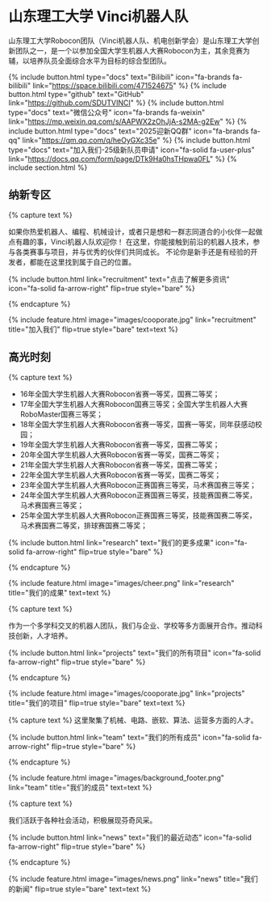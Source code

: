 ---
---

# 山东理工大学 Vinci机器人队

山东理工大学Robocon团队（Vinci机器人队、机电创新学会）是山东理工大学创新团队之一，是一个以参加全国大学生机器人大赛Robocon为主，其余竞赛为辅，以培养队员全面综合水平为目标的综合型团队。

{%
  include button.html
  type="docs"
  text="Bilibili"
  icon="fa-brands fa-bilibili"
  link="https://space.bilibili.com/471524675"
%}
{%
  include button.html
  type="github"
  text="GitHub"
  link="https://github.com/SDUTVINCI"
%}
{%
  include button.html
  type="docs"
  text="微信公众号"
  icon="fa-brands fa-weixin"
  link="https://mp.weixin.qq.com/s/AAPWX2zOhJjA-s2MA-g2Ew"
%}
{% include button.html 
   type="docs" 
   text="2025迎新QQ群"
   icon="fa-brands fa-qq" 
   link="https://qm.qq.com/q/heOyGXc35e"
%}
{% include button.html 
   type="docs" 
   text="加入我们-25级新队员申请"
   icon="fa-solid fa-user-plus"
   link="https://docs.qq.com/form/page/DTk9Ha0hsTHpwa0FL"
%}
{% include section.html %}

## 纳新专区

{% capture text %}

如果你热爱机器人、编程、机械设计，或者只是想和一群志同道合的小伙伴一起做点有趣的事，Vinci机器人队欢迎你！
在这里，你能接触到前沿的机器人技术，参与各类赛事与项目，并与优秀的伙伴们共同成长。
不论你是新手还是有经验的开发者，都能在这里找到属于自己的位置。

{%
  include button.html
  link="recruitment"
  text="点击了解更多资讯"
  icon="fa-solid fa-arrow-right"
  flip=true
  style="bare"
%}

{% endcapture %}

{%
  include feature.html
  image="images/cooporate.jpg"
  link="recruitment"
  title="加入我们"
  flip=true
  style="bare"
  text=text
%}


## 高光时刻

{% capture text %}

<ul>
  <li>16年全国大学生机器人大赛Robocon省赛一等奖，国赛二等奖；</li>
  <li>17年全国大学生机器人大赛Robocon国赛三等奖；全国大学生机器人大赛RoboMaster国赛三等奖；</li>
  <li>18年全国大学生机器人大赛Robocon省赛一等奖，国赛一等奖，同年获感动校园；</li>
  <li>19年全国大学生机器人大赛Robocon省赛一等奖，国赛二等奖；</li>
  <li>20年全国大学生机器人大赛Robocon省赛一等奖，国赛二等奖；</li>
  <li>21年全国大学生机器人大赛Robocon省赛一等奖，国赛二等奖；</li>
  <li>22年全国大学生机器人大赛Robocon省赛一等奖，国赛二等奖；</li>
  <li>23年全国大学生机器人大赛Robocon正赛国赛三等奖，马术赛国赛三等奖；</li>
  <li>24年全国大学生机器人大赛Robocon正赛国赛三等奖，技能赛国赛二等奖，马术赛国赛三等奖；</li>
  <li>25年全国大学生机器人大赛Robocon正赛国赛三等奖，技能赛国赛二等奖，马术赛国赛二等奖，排球赛国赛二等奖；</li>
</ul>
{%
  include button.html
  link="research"
  text="我们的更多成果"
  icon="fa-solid fa-arrow-right"
  flip=true
  style="bare"
%}

{% endcapture %}

{%
  include feature.html
  image="images/cheer.png"
  link="research"
  title="我们的成果"
  text=text
%}

{% capture text %}

作为一个多学科交叉的机器人团队，我们与企业、学校等多方面展开合作。推动科技创新，人才培养。

{%
  include button.html
  link="projects"
  text="我们的所有项目"
  icon="fa-solid fa-arrow-right"
  flip=true
  style="bare"
%}

{% endcapture %}

{%
  include feature.html
  image="images/cooporate.jpg"
  link="projects"
  title="我们的项目"
  flip=true
  style="bare"
  text=text
%}




{% capture text %}
这里聚集了机械、电路、嵌软、算法、运营多方面的人才。

{%
  include button.html
  link="team"
  text="我们的所有成员"
  icon="fa-solid fa-arrow-right"
  flip=true
  style="bare"
%}

{% endcapture %}

{%
  include feature.html
  image="images/background_footer.png"
  link="team"
  title="我们的成员"
  text=text
%}

{% capture text %}

我们活跃于各种社会活动，积极展现芬奇风采。

{%
  include button.html
  link="news"
  text="我们的最近动态"
  icon="fa-solid fa-arrow-right"
  flip=true
  style="bare"
%}

{% endcapture %}

{%
  include feature.html
  image="images/news.png"
  link="news"
  title="我们的新闻"
  flip=true
  style="bare"
  text=text
%}
